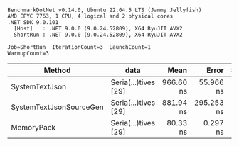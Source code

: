 ```

BenchmarkDotNet v0.14.0, Ubuntu 22.04.5 LTS (Jammy Jellyfish)
AMD EPYC 7763, 1 CPU, 4 logical and 2 physical cores
.NET SDK 9.0.101
  [Host]   : .NET 9.0.0 (9.0.24.52809), X64 RyuJIT AVX2
  ShortRun : .NET 9.0.0 (9.0.24.52809), X64 RyuJIT AVX2

Job=ShortRun  IterationCount=3  LaunchCount=1  
WarmupCount=3  

```
| Method                  | data                 | Mean      | Error      | StdDev    | Min       | Max       | Gen0   | Allocated |
|------------------------ |--------------------- |----------:|-----------:|----------:|----------:|----------:|-------:|----------:|
| SystemTextJson          | Seria(...)tives [29] | 966.60 ns |  55.966 ns |  3.068 ns | 964.68 ns | 970.14 ns | 0.0038 |     464 B |
| SystemTextJsonSourceGen | Seria(...)tives [29] | 881.94 ns | 295.253 ns | 16.184 ns | 871.02 ns | 900.53 ns | 0.0067 |     568 B |
| MemoryPack              | Seria(...)tives [29] |  80.33 ns |   0.297 ns |  0.016 ns |  80.31 ns |  80.34 ns | 0.0014 |     120 B |
